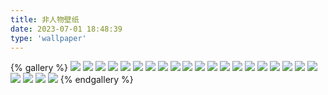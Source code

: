 ```yaml
---
title: 非人物壁纸
date: 2023-07-01 18:48:39
type: 'wallpaper'
---
```

{% gallery %}
![](https://img1.imgtp.com/2023/07/01/2TrLjVsG.jpg)
![](https://img1.imgtp.com/2023/07/01/r9NQDWRz.jpg)
![](https://img1.imgtp.com/2023/07/01/UvmwZ9z5.jpg)
![](https://img1.imgtp.com/2023/07/01/EVGwj9Wk.jpg)
![](https://img1.imgtp.com/2023/07/01/I9b6jKq0.jpg)
![](https://img1.imgtp.com/2023/07/01/hPVOgPsp.jpg)
![](https://img1.imgtp.com/2023/07/01/MHLJb1hV.jpg)
![](https://img1.imgtp.com/2023/07/01/SZ524kwg.png)
![](https://img1.imgtp.com/2023/07/01/O7NAwNwN.jpg)
![](https://img1.imgtp.com/2023/07/01/OhwqHbwJ.png)
![](https://img1.imgtp.com/2023/07/01/Dky8Y1pg.png)
![](https://img1.imgtp.com/2023/07/01/XK9mCPmr.jpg)
![](https://img1.imgtp.com/2023/07/02/hhagy5tN.jpg)
![](https://img1.imgtp.com/2023/07/02/31xfVJka.jpg)
![](https://img1.imgtp.com/2023/07/02/QhUddXMs.jpg)
![](https://img1.imgtp.com/2023/07/02/amUyuZ4J.jpg)
![](https://img1.imgtp.com/2023/07/02/chd0XXNe.jpg)
![](https://img1.imgtp.com/2023/07/02/AMmtQpbe.jpg)
![](https://img1.imgtp.com/2023/07/02/JNrDZNV7.jpg)
![](https://img1.imgtp.com/2023/06/17/iuGQ17Wd.png)
![](https://img1.imgtp.com/2023/07/02/VGWpchpZ.jpg)
![](https://img1.imgtp.com/2023/07/02/VAr9fI0v.png)
![](https://img1.imgtp.com/2023/07/02/toPvSUoa.png)
![](https://img1.imgtp.com/2023/02/16/dRdOCJZB.jpg)
{% endgallery %}